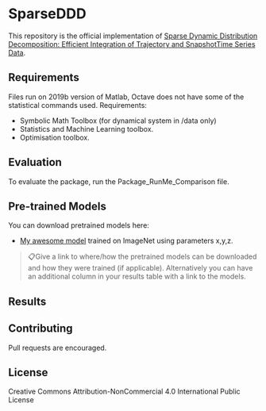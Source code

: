 # SparseDDD

This repository is the official implementation of [Sparse Dynamic Distribution Decomposition: Efficient Integration of Trajectory and SnapshotTime Series Data](https://arxiv.org/abs/2006.05138). 

## Requirements


Files run on 2019b version of Matlab, Octave does not have some of the statistical commands used. 
Requirements:
- Symbolic Math Toolbox (for dynamical system in /data only)
- Statistics and Machine Learning toolbox.
- Optimisation toolbox.


## Evaluation

To evaluate the package, run the Package_RunMe_Comparison file. 

## Pre-trained Models

You can download pretrained models here:

- [My awesome model](https://drive.google.com/mymodel.pth) trained on ImageNet using parameters x,y,z. 

> 📋Give a link to where/how the pretrained models can be downloaded and how they were trained (if applicable).  Alternatively you can have an additional column in your results table with a link to the models.

## Results


## Contributing
Pull requests are encouraged. 

## License
Creative Commons Attribution-NonCommercial 4.0 International Public License